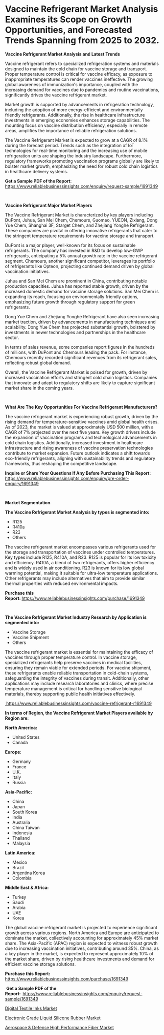 <p><h1>Vaccine Refrigerant Market Analysis Examines its Scope on Growth Opportunities, and Forecasted Trends Spanning from 2025 to 2032.</h1></p><p><strong>Vaccine Refrigerant Market Analysis and Latest Trends</strong></p>
<p><p>Vaccine refrigerant refers to specialized refrigeration systems and materials designed to maintain the cold chain for vaccine storage and transport. Proper temperature control is critical for vaccine efficacy, as exposure to inappropriate temperatures can render vaccines ineffective. The growing global awareness of immunization's importance, coupled with the increasing demand for vaccines due to pandemics and routine vaccinations, significantly drives the vaccine refrigerant market.</p><p>Market growth is supported by advancements in refrigeration technology, including the adoption of more energy-efficient and environmentally friendly refrigerants. Additionally, the rise in healthcare infrastructure investments in emerging economies enhances storage capabilities. The mounting focus on vaccine distribution efficiency, especially in remote areas, amplifies the importance of reliable refrigeration solutions.</p><p>The Vaccine Refrigerant Market is expected to grow at a CAGR of 8.1% during the forecast period. Trends such as the integration of IoT technologies for real-time monitoring and the increasing use of mobile refrigeration units are shaping the industry landscape. Furthermore, regulatory frameworks promoting vaccination programs globally are likely to bolster market growth, emphasizing the need for robust cold chain logistics in healthcare delivery systems.</p></p>
<p><strong>Get a Sample PDF of the Report:&nbsp;</strong> <a href="https://www.reliablebusinessinsights.com/enquiry/request-sample/1691349?utm_campaign=100&utm_medium=2&utm_source=Github&utm_content=ia&utm_term=07012025&utm_id=vaccine-refrigerant">https://www.reliablebusinessinsights.com/enquiry/request-sample/1691349</a></p>
<p>&nbsp;</p>
<p><strong>Vaccine Refrigerant Major Market Players</strong></p>
<p><p>The Vaccine Refrigerant Market is characterized by key players including DuPont, Juhua, San Mei Chem, Chemours, Guomao, YUEON, Zixiang, Dong Yue Chem, Shanghai 3F, Starget Chem, and Zhejiang Yonghe Refrigerant. These companies are pivotal in offering innovative refrigerants that cater to the stringent temperature requirements for vaccine storage and transport.</p><p>DuPont is a major player, well-known for its focus on sustainable refrigerants. The company has invested in R&D to develop low-GWP refrigerants, anticipating a 5% annual growth rate in the vaccine refrigerant segment. Chemours, another significant competitor, leverages its portfolio of refrigerants like Opteon, projecting continued demand driven by global vaccination initiatives.</p><p>Juhua and San Mei Chem are prominent in China, contributing notable production capacities. Juhua has reported stable growth, driven by the increased domestic demand for vaccine storage solutions. San Mei Chem is expanding its reach, focusing on environmentally friendly options, emphasizing future growth through regulatory support for green refrigerants.</p><p>Dong Yue Chem and Zhejiang Yonghe Refrigerant have also seen increasing market traction, driven by advancements in manufacturing techniques and scalability. Dong Yue Chem has projected substantial growth, bolstered by investments in newer technologies and partnerships in the healthcare sector.</p><p>In terms of sales revenue, some companies report figures in the hundreds of millions, with DuPont and Chemours leading the pack. For instance, Chemours recently recorded significant revenues from its refrigerant sales, reflecting robust global demand.</p><p>Overall, the Vaccine Refrigerant Market is poised for growth, driven by increased vaccination efforts and stringent cold chain logistics. Companies that innovate and adapt to regulatory shifts are likely to capture significant market share in the coming years.</p></p>
<p>&nbsp;</p>
<p><strong>What Are The Key Opportunities For Vaccine Refrigerant Manufacturers?</strong></p>
<p><p>The vaccine refrigerant market is experiencing robust growth, driven by the rising demand for temperature-sensitive vaccines amid global health crises. As of 2023, the market is valued at approximately USD 500 million, with a CAGR of 7% projected over the next five years. Key growth drivers include the expansion of vaccination programs and technological advancements in cold chain logistics. Additionally, increased investment in healthcare infrastructure and rising awareness of vaccine preservation technologies contribute to market expansion. Future outlook indicates a shift towards eco-friendly refrigerants, aligning with sustainability trends and regulatory frameworks, thus reshaping the competitive landscape.</p></p>
<p><strong>Inquire or Share Your Questions If Any Before Purchasing This Report:</strong> <a href="https://www.reliablebusinessinsights.com/enquiry/pre-order-enquiry/1691349?utm_campaign=100&utm_medium=2&utm_source=Github&utm_content=ia&utm_term=07012025&utm_id=vaccine-refrigerant">https://www.reliablebusinessinsights.com/enquiry/pre-order-enquiry/1691349</a></p>
<p>&nbsp;</p>
<p><strong>Market Segmentation</strong></p>
<p><strong>The Vaccine Refrigerant Market Analysis by types is segmented into:</strong></p>
<p><ul><li>R125</li><li>R410a</li><li>R23</li><li>Others</li></ul></p>
<p><p>The vaccine refrigerant market encompasses various refrigerants used for the storage and transportation of vaccines under controlled temperatures. Key types include R125, R410A, and R23. R125 is popular for its low toxicity and efficiency. R410A, a blend of two refrigerants, offers higher efficiency and is widely used in air conditioning. R23 is known for its low global warming potential, making it suitable for ultra-low temperature applications. Other refrigerants may include alternatives that aim to provide similar thermal properties with reduced environmental impacts.</p></p>
<p><strong>Purchase this Report:&nbsp;</strong><a href="https://www.reliablebusinessinsights.com/purchase/1691349?utm_campaign=100&utm_medium=2&utm_source=Github&utm_content=ia&utm_term=07012025&utm_id=vaccine-refrigerant">https://www.reliablebusinessinsights.com/purchase/1691349</a></p>
<p>&nbsp;</p>
<p><strong>The Vaccine Refrigerant Market Industry Research by Application is segmented into:</strong></p>
<p><ul><li>Vaccine Storage</li><li>Vaccine Shipment</li><li>Others</li></ul></p>
<p><p>The vaccine refrigerant market is essential for maintaining the efficacy of vaccines through proper temperature control. In vaccine storage, specialized refrigerants help preserve vaccines in medical facilities, ensuring they remain viable for extended periods. For vaccine shipment, these refrigerants enable reliable transportation in cold-chain systems, safeguarding the integrity of vaccines during transit. Additionally, other applications may include research laboratories and clinics, where precise temperature management is critical for handling sensitive biological materials, thereby supporting public health initiatives effectively.</p></p>
<p><a href="https://www.reliablebusinessinsights.com/vaccine-refrigerant-r1691349?utm_campaign=100&utm_medium=2&utm_source=Github&utm_content=ia&utm_term=07012025&utm_id=vaccine-refrigerant">&nbsp;https://www.reliablebusinessinsights.com/vaccine-refrigerant-r1691349</a></p>
<p><strong>In terms of Region, the Vaccine Refrigerant Market Players available by Region are:</strong></p>
<p>
    <p> <strong> North America: </strong>
        <ul>
            <li>United States</li>
            <li>Canada</li>
        </ul>
        </p> 
    <p> <strong> Europe: </strong>
        <ul>
            <li>Germany</li>
            <li>France</li>
            <li>U.K.</li>
            <li>Italy</li>
            <li>Russia</li>
        </ul>
        </p> 
    <p> <strong> Asia-Pacific: </strong>
        <ul>
            <li>China</li>
            <li>Japan</li>
            <li>South Korea</li>
            <li>India</li>
            <li>Australia</li>
            <li>China Taiwan</li>
            <li>Indonesia</li>
            <li>Thailand</li>
            <li>Malaysia</li>
        </ul>
        </p> 
    <p> <strong> Latin America: </strong>
        <ul>
            <li>Mexico</li>
            <li>Brazil</li>
            <li>Argentina Korea</li>
            <li>Colombia</li>
        </ul>
        </p> 
    <p> <strong> Middle East & Africa: </strong>
        <ul>
            <li>Turkey</li>
            <li>Saudi</li>
            <li>Arabia</li>
            <li>UAE</li>
            <li>Korea</li>
        </ul>
    </p>
    </p>
<p><p>The global vaccine refrigerant market is projected to experience significant growth across various regions. North America and Europe are anticipated to dominate the market, collectively accounting for approximately 45% market share. The Asia-Pacific (APAC) region is expected to witness robust growth due to increasing vaccination initiatives, contributing around 35%. China, as a key player in the market, is expected to represent approximately 10% of the market share, driven by rising healthcare investments and demand for efficient vaccine storage solutions.</p></p>
<p><strong>Purchase this Report: </strong><a href="https://www.reliablebusinessinsights.com/purchase/1691349?utm_campaign=100&utm_medium=2&utm_source=Github&utm_content=ia&utm_term=07012025&utm_id=vaccine-refrigerant">https://www.reliablebusinessinsights.com/purchase/1691349</a></p>
<p>&nbsp;<strong>Get a Sample PDF of the Report:&nbsp;&nbsp;</strong><a href="https://www.reliablebusinessinsights.com/enquiry/request-sample/1691349?utm_campaign=100&utm_medium=2&utm_source=Github&utm_content=ia&utm_term=07012025&utm_id=vaccine-refrigerant">https://www.reliablebusinessinsights.com/enquiry/request-sample/1691349</a></p>
<p><strong></strong></p>
<p><p><a href="https://github.com/tanekacalderon743/Market-Research-Report-List-1/blob/main/digital-textile-inks-market.md?utm_campaign=100&utm_medium=2&utm_source=Github&utm_content=ia&utm_term=07012025&utm_id=vaccine-refrigerant">Digital Textile Inks Market</a></p><p><a href="https://github.com/klaassenmackenzie6/Market-Research-Report-List-1/blob/main/electronic-grade-liquid-silicone-rubber-market.md?utm_campaign=100&utm_medium=2&utm_source=Github&utm_content=ia&utm_term=07012025&utm_id=vaccine-refrigerant">Electronic Grade Liquid Silicone Rubber Market</a></p><p><a href="https://github.com/lvaill871987/Market-Research-Report-List-1/blob/main/aerospace-defense-high-performance-fiber-market.md?utm_campaign=100&utm_medium=2&utm_source=Github&utm_content=ia&utm_term=07012025&utm_id=vaccine-refrigerant">Aerospace & Defense High Performance Fiber Market</a></p></p>